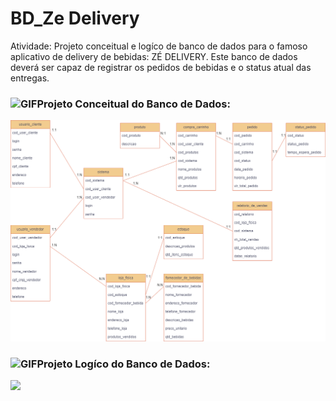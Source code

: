 # BD_Ze Delivery
Atividade: Projeto conceitual e logíco de banco de dados para o famoso aplicativo de delivery de bebidas: ZÉ DELIVERY. Este banco de dados deverá ser capaz de registrar os pedidos de bebidas e o status atual das entregas.

### <img height="20" alt="GIF" src="https://github.com/joaopauloaramuni/joaopauloaramuni/blob/main/img/soulgem.gif?raw=true"/>Projeto Conceitual do Banco de Dados:
<img src="https://github.com/DCLaass/BD_zedelivery/blob/main/zedelivery.drawio.png "/>


### <img height="20" alt="GIF" src="https://github.com/joaopauloaramuni/joaopauloaramuni/blob/main/img/soulgem.gif?raw=true"/>Projeto Logíco do Banco de Dados:
<img src="https://github.com/DCLaass/ZeDelivery/zedelivery (1).drawio.png "/>
